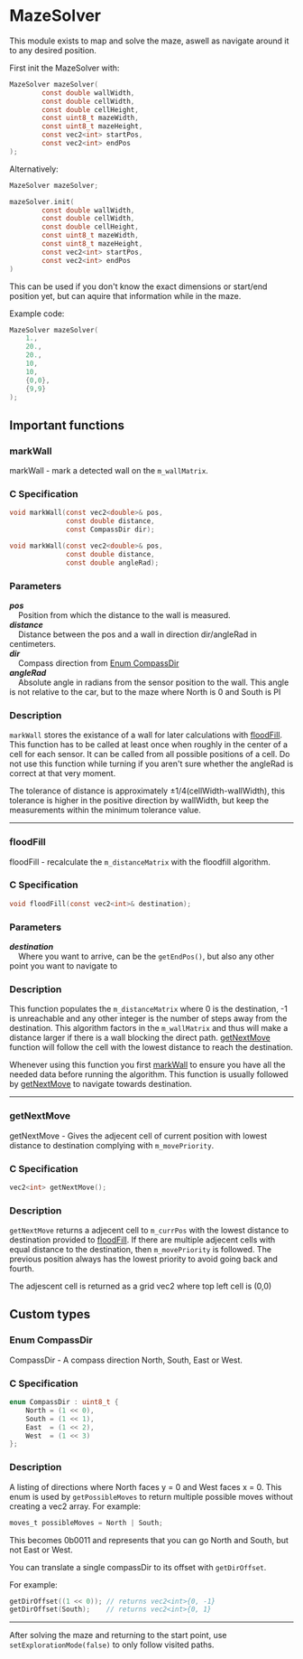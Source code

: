 # MazeSolver
This module exists to map and solve the maze, aswell as navigate around it to any desired position.

First init the MazeSolver with:
```c
MazeSolver mazeSolver(
        const double wallWidth,
        const double cellWidth,
        const double cellHeight,
        const uint8_t mazeWidth,
        const uint8_t mazeHeight,
        const vec2<int> startPos,
        const vec2<int> endPos
);
```
Alternatively:
```c
MazeSolver mazeSolver;

mazeSolver.init(        
        const double wallWidth,
        const double cellWidth,
        const double cellHeight,
        const uint8_t mazeWidth,
        const uint8_t mazeHeight,
        const vec2<int> startPos,
        const vec2<int> endPos
)
```
This can be used if you don't know the exact dimensions or start/end position yet, but can aquire that information while in the maze.


Example code:
```c
MazeSolver mazeSolver(
    1.,
    20.,
    20.,
    10,
    10,
    {0,0},
    {9,9}
);
```

## Important functions


### markWall
markWall - mark a detected wall on the ```m_wallMatrix```.

### C Specification

```c
void markWall(const vec2<double>& pos,
              const double distance,
              const CompassDir dir);

void markWall(const vec2<double>& pos,
              const double distance,
              const double angleRad);
```


### Parameters

***pos*** <br> 
    &nbsp;&nbsp;&nbsp;&nbsp;Position from which the distance to the wall is measured.<br>
***distance*** <br> 
    &nbsp;&nbsp;&nbsp;&nbsp;Distance between the pos and a wall in direction dir/angleRad in centimeters. <br>
***dir*** <br> 
    &nbsp;&nbsp;&nbsp;&nbsp;Compass direction from [Enum CompassDir](#Enum-CompassDir) <br>
***angleRad*** <br> 
    &nbsp;&nbsp;&nbsp;&nbsp;Absolute angle in radians from the sensor position to the wall.
    This angle is not relative to the car, but to the maze where North is 0 and South is PI<br>

### Description

`markWall` stores the existance of a wall for later calculations with [floodFill](#floodFill).
This function has to be called at least once when roughly in the center of a cell for each sensor.
It can be called from all possible positions of a cell.
Do not use this function while turning if you aren't sure whether the angleRad is correct at that very moment. <br>

The tolerance of distance is approximately ±1/4(cellWidth-wallWidth), this tolerance is higher in the positive direction by wallWidth,
but keep the measurements within the minimum tolerance value.

___
### floodFill 
floodFill - recalculate the ```m_distanceMatrix``` with the floodfill algorithm. 

### C Specification
```c
void floodFill(const vec2<int>& destination);
```

### Parameters

***destination*** <br> 
    &nbsp;&nbsp;&nbsp;&nbsp;Where you want to arrive, can be the ```getEndPos()```, but also any other point you want to navigate to<br>

### Description
This function populates the ```m_distanceMatrix``` where 0 is the destination, -1 is unreachable and any other
integer is the number of steps away from the destination. This algorithm factors in the ```m_wallMatrix``` and thus will make a distance larger
if there is a wall blocking the direct path. [getNextMove](#getNextMove) function will follow the cell with the lowest distance to reach the destination. <br> 

Whenever using this function you first [markWall](#markWall) to ensure you have all the needed data before running the algorithm.
This function is usually followed by [getNextMove](#getNextMove) to navigate towards destination.

___

### getNextMove 
getNextMove - Gives the adjecent cell of current position with lowest
distance to destination complying with ```m_movePriority```.

### C Specification

```c
vec2<int> getNextMove();
```

### Description

```getNextMove``` returns a adjecent cell to ```m_currPos``` with
the lowest distance to destination provided to [floodFill](#floodFill).
If there are multiple adjecent cells with equal distance to the 
destination, then ```m_movePriority``` is followed. The previous
position always has the lowest priority to avoid going back and fourth. <br>

The adjescent cell is returned as a grid vec2<int>
where top left cell is (0,0)

## Custom types

### Enum CompassDir
CompassDir - A compass direction North, South, East or West.

### C Specification

```c
enum CompassDir : uint8_t {
    North = (1 << 0),
    South = (1 << 1),
    East  = (1 << 2),
    West  = (1 << 3)
};
```

### Description

A listing of directions where North faces y = 0 and West faces x = 0.
This enum is used by ```getPossibleMoves``` to return multiple
possible moves without creating a vec2 array. For example:
```c
moves_t possibleMoves = North | South;
```
This becomes 0b0011 and represents that you can go North and South,
but not East or West.

You can translate a single compassDir to its offset 
with ```getDirOffset```.

For example:
```c
getDirOffset((1 << 0)); // returns vec2<int>{0, -1}
getDirOffset(South);    // returns vec2<int>{0, 1}
```

___

 After solving the maze and returning to the start point, use ```setExplorationMode(false)```
to only follow visited paths.

